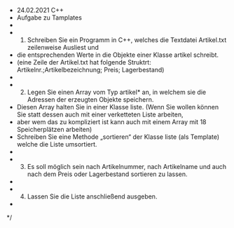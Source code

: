* 24.02.2021 C++
* Aufgabe zu Tamplates
*
* 1) Schreiben Sie ein Programm in C++, welches die Textdatei Artikel.txt zeilenweise Ausliest und 
* die entsprechenden Werte in die Objekte einer Klasse artikel schreibt.
* (eine Zeile der Artikel.txt hat folgende Struktrt: Artikelnr.;Artikelbezeichnung; Preis; Lagerbestand)
*
* 2) Legen Sie einen Array vom Typ artikel* an, in welchem sie die Adressen der erzeugten Objekte speichern. 
* Diesen Array halten Sie in einer Klasse liste. (Wenn Sie wollen können Sie statt dessen auch mit einer verketteten Liste arbeiten, 
* aber wem das zu kompliziert ist kann auch mit einem Array mit 18 Speicherplätzen arbeiten)
* Schreiben Sie eine Methode „sortieren“ der Klasse liste (als Template) welche die Liste umsortiert. 
* 
* 3) Es soll möglich sein nach Artikelnummer, nach Artikelname und auch nach dem Preis oder Lagerbestand sortieren zu lassen.
*
* 4) Lassen Sie die Liste anschließend ausgeben.
*
*/
